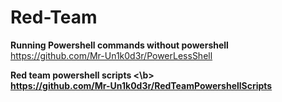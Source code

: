 # Red-Team

<b>Running Powershell commands without powershell  </b><br>
  https://github.com/Mr-Un1k0d3r/PowerLessShell
  
  <b>Red team powershell scripts <\b><br>
  https://github.com/Mr-Un1k0d3r/RedTeamPowershellScripts
